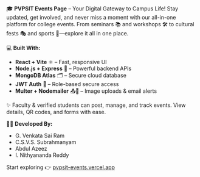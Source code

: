 🎓 **PVPSIT Events Page** – Your Digital Gateway to Campus Life!
Stay updated, get involved, and never miss a moment with our all-in-one platform for college events. From seminars 📚 and workshops 🛠️ to cultural fests 🎭 and sports 🏅—explore it all in one place.

💻 **Built With:**

* **React + Vite** ⚛️ – Fast, responsive UI
* **Node.js + Express** 🚀 – Powerful backend APIs
* **MongoDB Atlas** 🗂️ – Secure cloud database
* **JWT Auth** 🔐 – Role-based secure access
* **Multer + Nodemailer** 📤📧 – Image uploads & email alerts

✨ Faculty & verified students can post, manage, and track events. View details, QR codes, and forms with ease.

👨‍💻 **Developed By:**

* G. Venkata Sai Ram
* C.S.V.S. Subrahmanyam
* Abdul Azeez
* I. Nithyananda Reddy

Start exploring 👉 [pvpsit-events.vercel.app](https://pvpsit-events.vercel.app)

